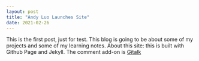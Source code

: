 ```yaml
---
layout: post
title: "Andy Luo Launches Site"
date: 2021-02-26
---
```


This is the first post, just for test. This blog is going to be about some of my projects and some of my learning notes.
About this site: this is built with Github Page and Jekyll.
The comment add-on is [Gitalk](https://github.com/gitalk)